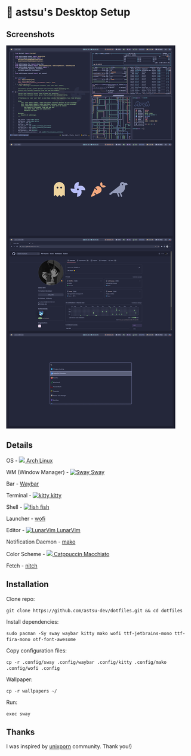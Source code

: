 # 🎉 astsu's Desktop Setup

## Screenshots

<img src="https://github.com/astsu-dev/dotfiles/raw/main/screenshots/catppuccin_macchiato.png">

## Details

OS - [<img src="https://upload.wikimedia.org/wikipedia/commons/a/a5/Archlinux-icon-crystal-64.svg" height="16px"> Arch Linux](https://archlinux.org/)

WM (Window Manager) - [<img src="https://swaywm.org/logo.png" height="16px" alt="Sway"> Sway](https://github.com/swaywm/sway)

Bar - [Waybar](https://github.com/Alexays/Waybar)

Terminal - [<img src="https://sw.kovidgoyal.net/kitty/_static/kitty.svg" height="16px" alt="kitty"> kitty](https://github.com/kovidgoyal/kitty)

Shell - [<img src="https://fishshell.com/docs/current/_static/fish.png" height="16px" alt="fish"> fish](https://github.com/fish-shell/fish-shell)

Launcher - [wofi](https://hg.sr.ht/~scoopta/wofi)

Editor - [<img src="https://user-images.githubusercontent.com/59826753/159940098-54284f26-f1da-4481-8b03-1deb34c57533.png" height="16px" alt="LunarVim"> LunarVim](https://github.com/LunarVim/LunarVim)

Notification Daemon - [mako](https://github.com/emersion/mako)

Color Scheme - [<img src="https://raw.githubusercontent.com/catppuccin/catppuccin/main/assets/logos/exports/1544x1544_circle.png" height="16px"> Catppuccin Macchiato](https://github.com/catppuccin/catppuccin)

Fetch - [nitch](https://github.com/unxsh/nitch)

## Installation

Clone repo:

```shell
git clone https://github.com/astsu-dev/dotfiles.git && cd dotfiles
```

Install dependencies:

```shell
sudo pacman -Sy sway waybar kitty mako wofi ttf-jetbrains-mono ttf-fira-mono otf-font-awesome
```

Copy configuration files:

```shell
cp -r .config/sway .config/waybar .config/kitty .config/mako .config/wofi .config
```

Wallpaper:

```shell
cp -r wallpapers ~/
```

Run:

```shell
exec sway
```

## Thanks

I was inspired by [unixporn](https://www.reddit.com/r/unixporn) community. Thank you!)
